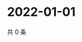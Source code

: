 # 2022-01-01

共 0 条

<!-- BEGIN WEIBO -->
<!-- 最后更新时间 Sat Jan 01 2022 02:13:54 GMT+0800 (China Standard Time) -->

<!-- END WEIBO -->
